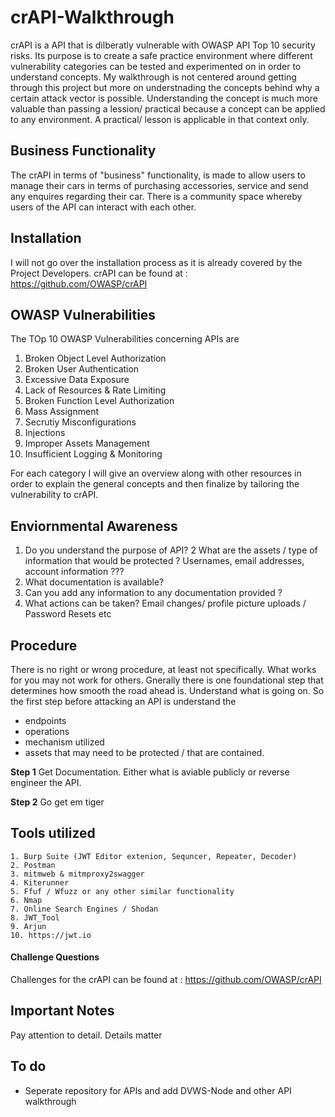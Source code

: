# crAPI-Walkthrough

crAPI is a API that is dilberatly vulnerable with OWASP API Top 10 security risks. Its purpose is to create a safe practice environment where different vulnerability categories can be tested and experimented on in order to understand concepts. My walkthrough is not centered around getting through this project but more on understnading the concepts behind why a certain attack vector is possible. Understanding the concept is much more valuable than passing a lession/ practical because a concept can be applied to any environment. A practical/ lesson is applicable in that context only. 



## Business Functionality

The crAPI in terms of "business" functionality, is made to allow users to manage their cars in terms of purchasing accessories, service and send any enquires regarding their car. There is a community space whereby users of the API can interact with each other. 



## Installation 

I will not go over the installation process as it is already covered by the Project Developers. crAPI can be found at : https://github.com/OWASP/crAPI 


## OWASP Vulnerabilities

The TOp 10 OWASP Vulnerabilities concerning APIs are 

1. Broken Object Level Authorization
2. Broken User Authentication
3. Excessive Data Exposure
4. Lack of Resources & Rate Limiting
5. Broken Function Level Authorization
6. Mass Assignment
7. Secrutiy Misconfigurations
8. Injections
9. Improper Assets Management
10. Insufficient Logging & Monitoring

For each category I will give an overview along with other resources in order to explain the general concepts and then finalize by tailoring the vulnerability to crAPI. 




## Enviornmental Awareness  

1. Do you understand the purpose of API? 
2  What are the assets / type of information that would be protected ? Usernames, email addresses, account information ??? 
3. What documentation is available?
4. Can you add any information to any documentation provided ?
5. What actions can be taken? Email changes/ profile picture uploads / Password Resets etc




## Procedure

There is no right or wrong procedure, at least not specifically. What works for you may not work for others. Gnerally there is one foundational step that determines how smooth the road ahead is. Understand what is going on. So the first step before attacking an API is understand the 
- endpoints
- operations
- mechanism utilized
- assets that may need to be protected / that are contained. 
    
**Step 1**
Get Documentation. Either what is aviable publicly or reverse engineer the API. 

**Step 2**
Go get em tiger

## Tools utilized 

    1. Burp Suite (JWT Editor extenion, Sequncer, Repeater, Decoder)
    2. Postman
    3. mitmweb & mitmproxy2swagger
    4. Kiterunner
    5. Ffuf / Wfuzz or any other similar functionality
    6. Nmap 
    7. Online Search Engines / Shodan
    8. JWT_Tool
    9. Arjun
    10. https://jwt.io


#### Challenge Questions 

Challenges for the crAPI can be found at : https://github.com/OWASP/crAPI





## Important Notes

Pay attention to detail. Details matter


## To do
- Seperate repository for APIs and add DVWS-Node and other API walkthrough
